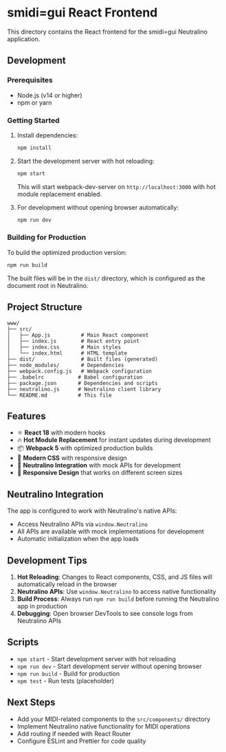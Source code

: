 # smidi=gui React Frontend

This directory contains the React frontend for the smidi=gui Neutralino application.

## Development

### Prerequisites
- Node.js (v14 or higher)
- npm or yarn

### Getting Started

1. Install dependencies:
   ```bash
   npm install
   ```

2. Start the development server with hot reloading:
   ```bash
   npm start
   ```

   This will start webpack-dev-server on `http://localhost:3000` with hot module replacement enabled.

3. For development without opening browser automatically:
   ```bash
   npm run dev
   ```

### Building for Production

To build the optimized production version:
```bash
npm run build
```

The built files will be in the `dist/` directory, which is configured as the document root in Neutralino.

## Project Structure

```
www/
├── src/
│   ├── App.js          # Main React component
│   ├── index.js        # React entry point
│   ├── index.css       # Main styles
│   └── index.html      # HTML template
├── dist/               # Built files (generated)
├── node_modules/       # Dependencies
├── webpack.config.js   # Webpack configuration
├── .babelrc           # Babel configuration
├── package.json       # Dependencies and scripts
├── neutralino.js      # Neutralino client library
└── README.md          # This file
```

## Features

- ⚛️ **React 18** with modern hooks
- 🔥 **Hot Module Replacement** for instant updates during development
- 📦 **Webpack 5** with optimized production builds
- 🎨 **Modern CSS** with responsive design
- 🔧 **Neutralino Integration** with mock APIs for development
- 📱 **Responsive Design** that works on different screen sizes

## Neutralino Integration

The app is configured to work with Neutralino's native APIs:

- Access Neutralino APIs via `window.Neutralino`
- All APIs are available with mock implementations for development
- Automatic initialization when the app loads

## Development Tips

1. **Hot Reloading**: Changes to React components, CSS, and JS files will automatically reload in the browser
2. **Neutralino APIs**: Use `window.Neutralino` to access native functionality
3. **Build Process**: Always run `npm run build` before running the Neutralino app in production
4. **Debugging**: Open browser DevTools to see console logs from Neutralino APIs

## Scripts

- `npm start` - Start development server with hot reloading
- `npm run dev` - Start development server without opening browser
- `npm run build` - Build for production
- `npm test` - Run tests (placeholder)

## Next Steps

- Add your MIDI-related components to the `src/components/` directory
- Implement Neutralino native functionality for MIDI operations
- Add routing if needed with React Router
- Configure ESLint and Prettier for code quality
